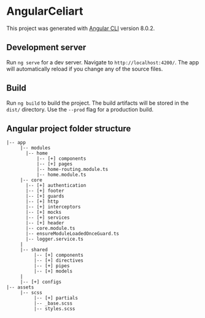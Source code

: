 # AngularCeliart

This project was generated with [Angular CLI](https://github.com/angular/angular-cli) version 8.0.2.

## Development server

Run `ng serve` for a dev server. Navigate to `http://localhost:4200/`. The app will automatically reload if you change any of the source files.

## Build

Run `ng build` to build the project. The build artifacts will be stored in the `dist/` directory. Use the `--prod` flag for a production build.

##  Angular project folder structure

    |-- app    
         |-- modules    
           |-- home    
               |-- [+] components    
               |-- [+] pages    
               |-- home-routing.module.ts    
               |-- home.module.ts    
         |-- core    
           |-- [+] authentication    
           |-- [+] footer    
           |-- [+] guards    
           |-- [+] http    
           |-- [+] interceptors    
           |-- [+] mocks    
           |-- [+] services    
           |-- [+] header    
           |-- core.module.ts    
           |-- ensureModuleLoadedOnceGuard.ts    
           |-- logger.service.ts    
         |    
         |-- shared    
              |-- [+] components    
              |-- [+] directives    
              |-- [+] pipes    
              |-- [+] models    
         |    
         |-- [+] configs    
    |-- assets    
         |-- scss    
              |-- [+] partials    
              |-- _base.scss    
              |-- styles.scss


